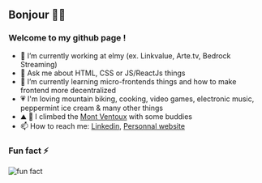 ## Bonjour 🙋‍♂️

### Welcome to my github page !

- 🔭 I’m currently working at elmy (ex. Linkvalue, Arte.tv, Bedrock Streaming)
- 💬 Ask me about HTML, CSS or JS/ReactJs things
- 🌱 I’m currently learning micro-frontends things and how to make frontend more decentralized
- 💗 I'm loving mountain biking, cooking, video games, electronic music, peppermint ice cream & many other things
- ⛰️ 🚴 I climbed the [Mont Ventoux](https://www.strava.com/activities/5583234619) with some buddies
- 📫 How to reach me: [Linkedin](https://www.linkedin.com/in/florentbarriol), [Personnal website](https://florentbarriol.com)

### Fun fact ⚡

![fun fact](https://media.giphy.com/media/XknChYwfPnp04/giphy.gif)


<!--
**florentbarriol/florentbarriol** is a ✨ _special_ ✨ repository because its `README.md` (this file) appears on your GitHub profile.
-->
